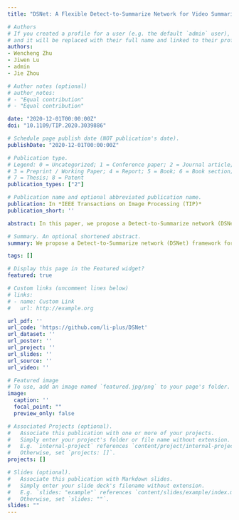 ```yaml
---
title: "DSNet: A Flexible Detect-to-Summarize Network for Video Summarization"

# Authors
# If you created a profile for a user (e.g. the default `admin` user), write the username (folder name) here 
# and it will be replaced with their full name and linked to their profile.
authors:
- Wencheng Zhu
- Jiwen Lu
- admin
- Jie Zhou

# Author notes (optional)
# author_notes:
# - "Equal contribution"
# - "Equal contribution"

date: "2020-12-01T00:00:00Z"
doi: "10.1109/TIP.2020.3039886"

# Schedule page publish date (NOT publication's date).
publishDate: "2020-12-01T00:00:00Z"

# Publication type.
# Legend: 0 = Uncategorized; 1 = Conference paper; 2 = Journal article;
# 3 = Preprint / Working Paper; 4 = Report; 5 = Book; 6 = Book section;
# 7 = Thesis; 8 = Patent
publication_types: ["2"]

# Publication name and optional abbreviated publication name.
publication: In *IEEE Transactions on Image Processing (TIP)*
publication_short: ''

abstract: In this paper, we propose a Detect-to-Summarize network (DSNet) framework for supervised video summarization. Our DSNet contains anchor-based and anchor-free counterparts. The anchor-based method generates temporal interest proposals to determine and localize the representative contents of video sequences, while the anchor-free method eliminates the pre-defined temporal proposals and directly predicts the importance scores and segment locations. Different from existing supervised video summarization methods which formulate video summarization as a regression problem without temporal consistency and integrity constraints, our interest detection framework is the first attempt to leverage temporal consistency via the temporal interest detection formulation. Specifically, in the anchor-based approach, we first provide a dense sampling of temporal interest proposals with multi-scale intervals that accommodate interest variations in length, and then extract their long-range temporal features for interest proposal location regression and importance prediction. Notably, positive and negative segments are both assigned for the correctness and completeness information of the generated summaries. In the anchor-free approach, we alleviate drawbacks of temporal proposals by directly predicting importance scores of video frames and segment locations. Particularly, the interest detection framework can be flexibly plugged into off-the-shelf supervised video summarization methods. We evaluate the anchor-based and anchor-free approaches on the SumMe and TVSum datasets. Experimental results clearly validate the effectiveness of the anchor-based and anchor-free approaches.

# Summary. An optional shortened abstract.
summary: We propose a Detect-to-Summarize network (DSNet) framework for supervised video summarization.

tags: []

# Display this page in the Featured widget?
featured: true

# Custom links (uncomment lines below)
# links:
# - name: Custom Link
#   url: http://example.org

url_pdf: ''
url_code: 'https://github.com/li-plus/DSNet'
url_dataset: ''
url_poster: ''
url_project: ''
url_slides: ''
url_source: ''
url_video: ''

# Featured image
# To use, add an image named `featured.jpg/png` to your page's folder. 
image:
  caption: ''
  focal_point: ""
  preview_only: false

# Associated Projects (optional).
#   Associate this publication with one or more of your projects.
#   Simply enter your project's folder or file name without extension.
#   E.g. `internal-project` references `content/project/internal-project/index.md`.
#   Otherwise, set `projects: []`.
projects: []

# Slides (optional).
#   Associate this publication with Markdown slides.
#   Simply enter your slide deck's filename without extension.
#   E.g. `slides: "example"` references `content/slides/example/index.md`.
#   Otherwise, set `slides: ""`.
slides: ""
---
```

